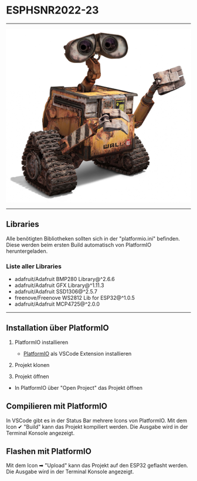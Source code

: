 # ESPHSNR2022-23
---
<img src="pictures\Wall-e.jpg" />

---

## Libraries
Alle benötigten Bibliotheken sollten sich in der "platformio.ini" befinden.
Diese werden beim ersten Build automatisch von PlatformIO heruntergeladen.

### Liste aller Libraries

- adafruit/Adafruit BMP280 Library@^2.6.6
- adafruit/Adafruit GFX Library@^1.11.3
- adafruit/Adafruit SSD1306@^2.5.7
- freenove/Freenove WS2812 Lib for ESP32@^1.0.5
- adafruit/Adafruit MCP4725@^2.0.0

---

## Installation über PlatformIO
1. PlatformIO installieren
    - [PlatformIO](https://platformio.org/install/ide?install=vscode) als VSCode Extension installieren

2. Projekt klonen

3. Projekt öffnen
- In PlatformIO über "Open Project" das Projekt öffnen

## Compilieren mit PlatformIO
In VSCode gibt es in der Status Bar mehrere Icons von PlatformIO. Mit dem Icon ✔ "Build" kann das Projekt kompiliert werden. Die Ausgabe wird in der Terminal Konsole angezeigt.

## Flashen mit PlatformIO
Mit dem Icon ➡ "Upload" kann das Projekt auf den ESP32 geflasht werden. Die Ausgabe wird in der Terminal Konsole angezeigt.